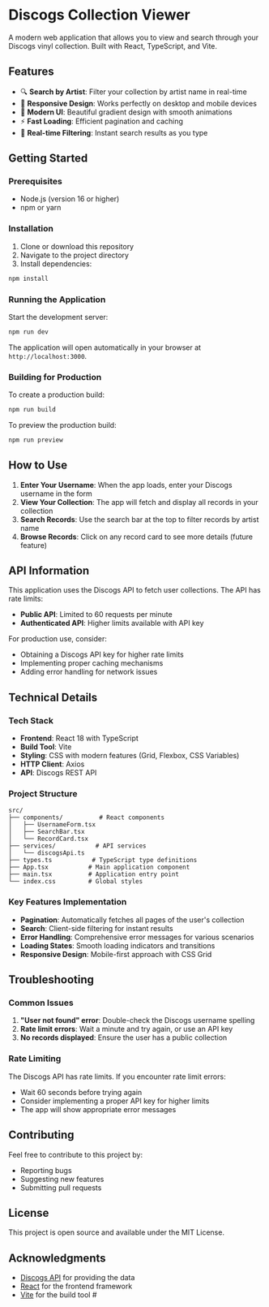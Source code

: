 # Discogs Collection Viewer

A modern web application that allows you to view and search through your Discogs vinyl collection. Built with React, TypeScript, and Vite.

## Features

- 🔍 **Search by Artist**: Filter your collection by artist name in real-time
- 📱 **Responsive Design**: Works perfectly on desktop and mobile devices
- 🎨 **Modern UI**: Beautiful gradient design with smooth animations
- ⚡ **Fast Loading**: Efficient pagination and caching
- 🔄 **Real-time Filtering**: Instant search results as you type

## Getting Started

### Prerequisites

- Node.js (version 16 or higher)
- npm or yarn

### Installation

1. Clone or download this repository
2. Navigate to the project directory
3. Install dependencies:

```bash
npm install
```

### Running the Application

Start the development server:

```bash
npm run dev
```

The application will open automatically in your browser at `http://localhost:3000`.

### Building for Production

To create a production build:

```bash
npm run build
```

To preview the production build:

```bash
npm run preview
```

## How to Use

1. **Enter Your Username**: When the app loads, enter your Discogs username in the form
2. **View Your Collection**: The app will fetch and display all records in your collection
3. **Search Records**: Use the search bar at the top to filter records by artist name
4. **Browse Records**: Click on any record card to see more details (future feature)

## API Information

This application uses the Discogs API to fetch user collections. The API has rate limits:

- **Public API**: Limited to 60 requests per minute
- **Authenticated API**: Higher limits available with API key

For production use, consider:
- Obtaining a Discogs API key for higher rate limits
- Implementing proper caching mechanisms
- Adding error handling for network issues

## Technical Details

### Tech Stack

- **Frontend**: React 18 with TypeScript
- **Build Tool**: Vite
- **Styling**: CSS with modern features (Grid, Flexbox, CSS Variables)
- **HTTP Client**: Axios
- **API**: Discogs REST API

### Project Structure

```
src/
├── components/          # React components
│   ├── UsernameForm.tsx
│   ├── SearchBar.tsx
│   └── RecordCard.tsx
├── services/           # API services
│   └── discogsApi.ts
├── types.ts           # TypeScript type definitions
├── App.tsx           # Main application component
├── main.tsx          # Application entry point
└── index.css         # Global styles
```

### Key Features Implementation

- **Pagination**: Automatically fetches all pages of the user's collection
- **Search**: Client-side filtering for instant results
- **Error Handling**: Comprehensive error messages for various scenarios
- **Loading States**: Smooth loading indicators and transitions
- **Responsive Design**: Mobile-first approach with CSS Grid

## Troubleshooting

### Common Issues

1. **"User not found" error**: Double-check the Discogs username spelling
2. **Rate limit errors**: Wait a minute and try again, or use an API key
3. **No records displayed**: Ensure the user has a public collection

### Rate Limiting

The Discogs API has rate limits. If you encounter rate limit errors:
- Wait 60 seconds before trying again
- Consider implementing a proper API key for higher limits
- The app will show appropriate error messages

## Contributing

Feel free to contribute to this project by:
- Reporting bugs
- Suggesting new features
- Submitting pull requests

## License

This project is open source and available under the MIT License.

## Acknowledgments

- [Discogs API](https://www.discogs.com/developers/) for providing the data
- [React](https://reactjs.org/) for the frontend framework
- [Vite](https://vitejs.dev/) for the build tool #
